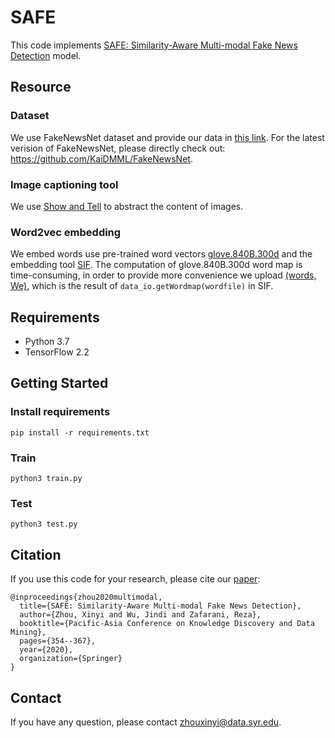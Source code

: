 # SAFE
This code implements [SAFE: Similarity-Aware Multi-modal Fake News Detection](https://link.springer.com/chapter/10.1007/978-3-030-47436-2_27) model.

## Resource 
### Dataset
We use FakeNewsNet dataset and provide our data in [this link](https://drive.google.com/drive/folders/1gSx4S9i6Haul4TQRkoNQtj3sRHVwGFQ3?usp=sharing). For the latest verision of FakeNewsNet, please directly check out: https://github.com/KaiDMML/FakeNewsNet.
### Image captioning tool
We use [Show and Tell](https://github.com/nikhilmaram/Show_and_Tell) to abstract the content of images.
### Word2vec embedding
We embed words use pre-trained word vectors [glove.840B.300d](https://github.com/stanfordnlp/GloVe) and the embedding tool [SIF](https://github.com/PrincetonML/SIF). The computation of glove.840B.300d word map is time-consuming, in order to provide more convenience we upload [(words, We)](https://drive.google.com/drive/folders/1yJSwmx7kpmEHvJ5OTt5mdF9FtFxs4Mqd?usp=sharing), which is the result of `data_io.getWordmap(wordfile)` in SIF. 


## Requirements
- Python 3.7
- TensorFlow 2.2

## Getting Started

### Install requirements
```
pip install -r requirements.txt
```

### Train
```
python3 train.py
```


### Test
```
python3 test.py
```

## Citation
If you use this code for your research, please cite our [paper](https://www.researchgate.net/publication/339873393_SAFE_Similarity-Aware_Multi-Modal_Fake_News_Detection):
```
@inproceedings{zhou2020multimodal,
  title={SAFE: Similarity-Aware Multi-modal Fake News Detection},
  author={Zhou, Xinyi and Wu, Jindi and Zafarani, Reza},
  booktitle={Pacific-Asia Conference on Knowledge Discovery and Data Mining},
  pages={354--367},
  year={2020},
  organization={Springer}
}
```

## Contact
If you have any question, please contact zhouxinyi@data.syr.edu.


